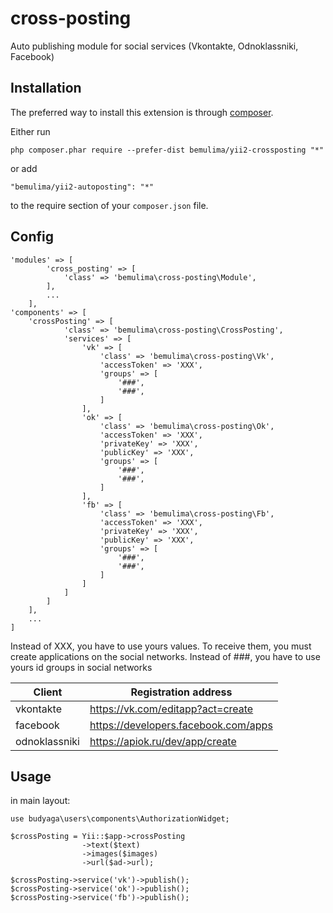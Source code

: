 # cross-posting
Auto publishing module for social services (Vkontakte, Odnoklassniki, Facebook)

Installation
------------

The preferred way to install this extension is through [composer](http://getcomposer.org/download/).

Either run

```
php composer.phar require --prefer-dist bemulima/yii2-crossposting "*"
```

or add

```
"bemulima/yii2-autoposting": "*"
```

to the require section of your `composer.json` file.


Config
-------

```
'modules' => [
        'cross_posting' => [
            'class' => 'bemulima\cross-posting\Module',
        ],
        ...
    ],
'components' => [
    'crossPosting' => [
            'class' => 'bemulima\cross-posting\CrossPosting',
            'services' => [
                'vk' => [
                    'class' => 'bemulima\cross-posting\Vk',
                    'accessToken' => 'XXX',
                    'groups' => [
                        '###',
                        '###',
                    ]
                ],
                'ok' => [
                    'class' => 'bemulima\cross-posting\Ok',
                    'accessToken' => 'XXX',
                    'privateKey' => 'XXX',
                    'publicKey' => 'XXX', 
                    'groups' => [
                        '###',
                        '###',
                    ]
                ],
                'fb' => [
                    'class' => 'bemulima\cross-posting\Fb',
                    'accessToken' => 'XXX',
                    'privateKey' => 'XXX',
                    'publicKey' => 'XXX',
                    'groups' => [
                        '###',
                        '###',
                    ]
                ]
            ]
        ]
    ],
    ...
]
```
Instead of XXX, you have to use yours values. To receive them, you must create applications on the social networks. 
Instead of ###, you have to use yours id groups in social networks

| Client     | Registration address    | 
| --------|---------|
| vkontakte  | https://vk.com/editapp?act=create|
| facebook | https://developers.facebook.com/apps|
| odnoklassniki | https://apiok.ru/dev/app/create|

Usage
--------
in main layout:
```
use budyaga\users\components\AuthorizationWidget;
```

```
$crossPosting = Yii::$app->crossPosting
                ->text($text)
                ->images($images)
                ->url($ad->url);
        
$crossPosting->service('vk')->publish();
$crossPosting->service('ok')->publish();
$crossPosting->service('fb')->publish();
```
